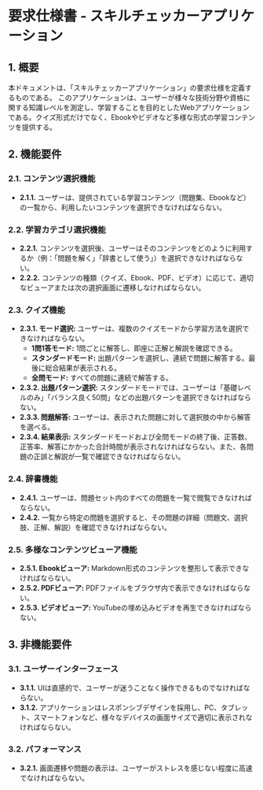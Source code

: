 # 要求仕様書 - スキルチェッカーアプリケーション

## 1. 概要

本ドキュメントは、「スキルチェッカーアプリケーション」の要求仕様を定義するものである。
このアプリケーションは、ユーザーが様々な技術分野や資格に関する知識レベルを測定し、学習することを目的としたWebアプリケーションである。クイズ形式だけでなく、Ebookやビデオなど多様な形式の学習コンテンツを提供する。

## 2. 機能要件

### 2.1. コンテンツ選択機能
- **2.1.1.** ユーザーは、提供されている学習コンテンツ（問題集、Ebookなど）の一覧から、利用したいコンテンツを選択できなければならない。

### 2.2. 学習カテゴリ選択機能
- **2.2.1.** コンテンツを選択後、ユーザーはそのコンテンツをどのように利用するか（例：「問題を解く」「辞書として使う」）を選択できなければならない。
- **2.2.2.** コンテンツの種類（クイズ、Ebook、PDF、ビデオ）に応じて、適切なビューアまたは次の選択画面に遷移しなければならない。

### 2.3. クイズ機能
- **2.3.1. モード選択:** ユーザーは、複数のクイズモードから学習方法を選択できなければならない。
  - **1問1答モード:** 1問ごとに解答し、即座に正解と解説を確認できる。
  - **スタンダードモード:** 出題パターンを選択し、連続で問題に解答する。最後に総合結果が表示される。
  - **全問モード:** すべての問題に連続で解答する。
- **2.3.2. 出題パターン選択:** スタンダードモードでは、ユーザーは「基礎レベルのみ」「バランス良く50問」などの出題パターンを選択できなければならない。
- **2.3.3. 問題解答:** ユーザーは、表示された問題に対して選択肢の中から解答を選べる。
- **2.3.4. 結果表示:** スタンダードモードおよび全問モードの終了後、正答数、正答率、解答にかかった合計時間が表示されなければならない。また、各問題の正誤と解説が一覧で確認できなければならない。

### 2.4. 辞書機能
- **2.4.1.** ユーザーは、問題セット内のすべての問題を一覧で閲覧できなければならない。
- **2.4.2.** 一覧から特定の問題を選択すると、その問題の詳細（問題文、選択肢、正解、解説）を確認できなければならない。

### 2.5. 多様なコンテンツビューア機能
- **2.5.1. Ebookビューア:** Markdown形式のコンテンツを整形して表示できなければならない。
- **2.5.2. PDFビューア:** PDFファイルをブラウザ内で表示できなければならない。
- **2.5.3. ビデオビューア:** YouTubeの埋め込みビデオを再生できなければならない。

## 3. 非機能要件

### 3.1. ユーザーインターフェース
- **3.1.1.** UIは直感的で、ユーザーが迷うことなく操作できるものでなければならない。
- **3.1.2.** アプリケーションはレスポンシブデザインを採用し、PC、タブレット、スマートフォンなど、様々なデバイスの画面サイズで適切に表示されなければならない。

### 3.2. パフォーマンス
- **3.2.1.** 画面遷移や問題の表示は、ユーザーがストレスを感じない程度に高速でなければならない。
